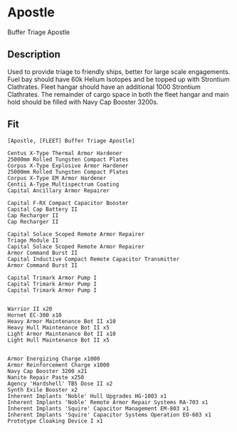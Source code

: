 # Apostle

Buffer Triage Apostle

## Description

Used to provide triage to friendly ships, better for large scale engagements. Fuel bay should have 60k Helium Isotopes and be topped up with Strontium Clathrates. Fleet hangar should have an additional 1000 Strontium Clathrates.  The remainder of cargo space in both the fleet hangar and main hold should be filled with Navy Cap Booster 3200s.

## Fit
```
[Apostle, [FLEET] Buffer Triage Apostle]

Centus X-Type Thermal Armor Hardener
25000mm Rolled Tungsten Compact Plates
Corpus X-Type Explosive Armor Hardener
25000mm Rolled Tungsten Compact Plates
Corpus X-Type EM Armor Hardener
Centii A-Type Multispectrum Coating
Capital Ancillary Armor Repairer

Capital F-RX Compact Capacitor Booster
Capital Cap Battery II
Cap Recharger II
Cap Recharger II

Capital Solace Scoped Remote Armor Repairer
Triage Module II
Capital Solace Scoped Remote Armor Repairer
Armor Command Burst II
Capital Inductive Compact Remote Capacitor Transmitter
Armor Command Burst II

Capital Trimark Armor Pump I
Capital Trimark Armor Pump I
Capital Trimark Armor Pump I


Warrior II x20
Hornet EC-300 x10
Heavy Armor Maintenance Bot II x10
Heavy Hull Maintenance Bot II x5
Light Armor Maintenance Bot II x10
Light Hull Maintenance Bot II x5


Armor Energizing Charge x1000
Armor Reinforcement Charge x1000
Navy Cap Booster 3200 x21
Nanite Repair Paste x250
Agency 'Hardshell' TB5 Dose II x2
Synth Exile Booster x2
Inherent Implants 'Noble' Hull Upgrades HG-1003 x1
Inherent Implants 'Noble' Remote Armor Repair Systems RA-703 x1
Inherent Implants 'Squire' Capacitor Management EM-803 x1
Inherent Implants 'Squire' Capacitor Systems Operation EO-603 x1
Prototype Cloaking Device I x1
```
